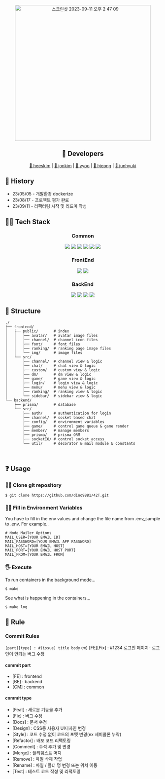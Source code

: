 <div align="center">
  <img width="440" alt="스크린샷 2023-09-11 오후 2 47 09" src="https://github.com/dino9881/42T/assets/46983641/289c2144-8663-4e4f-b713-66bc66485e4c">
</div>

<h2 align="center">🏃 Developers</h2>
<div align="center">
  <a href="https://github.com/lamPolar">🍟 heeskim</a> | 
  <a href="https://github.com/dino9881">🦖 jonkim</a> | 
  <a href="https://github.com/YH-Yoo">🐚 yyoo</a> | 
  <a href="https://github.com/hani-j">🐹 hjeong</a> | 
  <a href="https://github.com/jjunhyuki">🚬 junhyuki</a>
</div>

## 📖 History
- 23/05/05 - 개발환경 dockerize
- 23/08/17 - 프로젝트 평가 완료
- 23/09/11 - 리팩터링 시작 및 리드미 작성

## 👩‍💻 Tech Stack
<h3 align="center">Common</h3>
<p align="center">
  <img src="https://img.shields.io/badge/Swagger-85EA2D?style=for-the-badge&logo=Swagger&logoColor=white"/>
  <img src="https://img.shields.io/badge/Figma-F24E1E?style=for-the-badge&logo=figma&logoColor=white"/>
  <img src="https://img.shields.io/badge/Docker-2CA5E0?style=for-the-badge&logo=docker&logoColor=white"/>
<img src="https://img.shields.io/badge/Insomnia-black?style=for-the-badge&logo=insomnia&logoColor=5849BE"/>
  <img src="https://img.shields.io/badge/JWT-000000?style=for-the-badge&logo=JSON%20web%20tokens&logoColor=white"/>
  <img src="https://img.shields.io/badge/Socket.io-010101?&style=for-the-badge&logo=Socket.io&logoColor=white"/>
</p>
<h3 align="center">FrontEnd</h3>
<p align="center">
  <img src="https://img.shields.io/badge/React-20232A?style=for-the-badge&logo=react&logoColor=61DAFB"/>
  <img src="https://img.shields.io/badge/TypeScript-007ACC?style=for-the-badge&logo=typescript&logoColor=white"/>
</p>
<h3 align="center">BackEnd</h3>
<p align="center">
  <img src="https://img.shields.io/badge/nestjs-E0234E?style=for-the-badge&logo=nestjs&logoColor=white"/>
  <img src="https://img.shields.io/badge/TypeScript-007ACC?style=for-the-badge&logo=typescript&logoColor=white"/>
  <img src="https://img.shields.io/badge/PostgreSQL-316192?style=for-the-badge&logo=postgresql&logoColor=white"/>
  <img src="https://img.shields.io/badge/Prisma-3982CE?style=for-the-badge&logo=Prisma&logoColor=white"/>
</p>

## 🚧 Structure
```
./
├── frontend/
│   ├── public/       # index
│   │   ├── avatar/   # avatar image files
│   │   ├── channel/  # channel icon files
│   │   ├── font/     # font files
│   │   ├── ranking/  # ranking page image files
│   │   └── img/      # image files
│   └── src/
│       ├── channel/  # channel view & logic
│       ├── chat/     # chat view & logic
│       ├── custom/   # custom view & logic
│       ├── dm/       # dm view & logic
│       ├── game/     # game view & logic
│       ├── login/    # login view & logic
│       ├── menu/     # menu view & logic
│       ├── ranking/  # ranking view & logic
│       └── sidebar/  # sidebar view & logic
└── backend/
    ├── prisma/       # database
    └── src/
        ├── auth/     # authentication for login
        ├── channel/  # socket based chat
        ├── config/   # environment variables
        ├── game/     # control game queue & game render
        ├── member/   # manage members
        ├── prisma/   # prisma ORM
        ├── socketIO/ # control socket access
        └── util/     # decorator & mail module & constants
```

</br>

## ❓ Usage

### ☝🏻 Clone git repository
```
$ git clone https://github.com/dino9881/42T.git
```

### ✌🏻 Fill in Environment Variables
You have to fill in the env values and change the file name from .env_sample to .env.
For example..

```
# Node Mailer Options 
MAIL_USER=[YOUR EMAIL ID]
MAIL_PASSWORD=[YOUR EMAIL APP PASSWORD]
MAIL_HOST=[YOUR EMAIL HOST]
MAIL_PORT=[YOUR EMAIL HOST PORT]
MAIL_FROM=[YOUR EMAIL FROM]
```

### 🖐 Execute
To run containers in the background mode...
```
$ make
```

See what is happening in the containers...
```
$ make log
```

## 🤝 Rule
### Commit Rules
```[part][type] : #(issue) title body```
ex) [FE][Fix] : #1234 로그인 페이지- 로그인이 안되는 버그 수정

#### commit part
- [FE] : frontend
- [BE] : backend
- [CM] : common

#### commit type
- [Feat] : 새로운 기능을 추가
- [Fix] : 버그 수정
- [Docs] : 문서 수정
- [Design] : CSS등 사용자 UI디자인 변경
- [Style] : 코드 수정 없이 코드의 포맷 변경(ex 세미콜론 누락)
- [Refactor] : 배포 코드 리팩토링
- [Comment] : 주석 추가 및 변경
- [Merge] : 풀리퀘스트 머지
- [Remove] : 파일 삭제 작업
- [Rename] : 파일 / 폴더 명 변경 또는 위치 이동
- [Test] : 테스트 코드 작성 및 리팩토링
